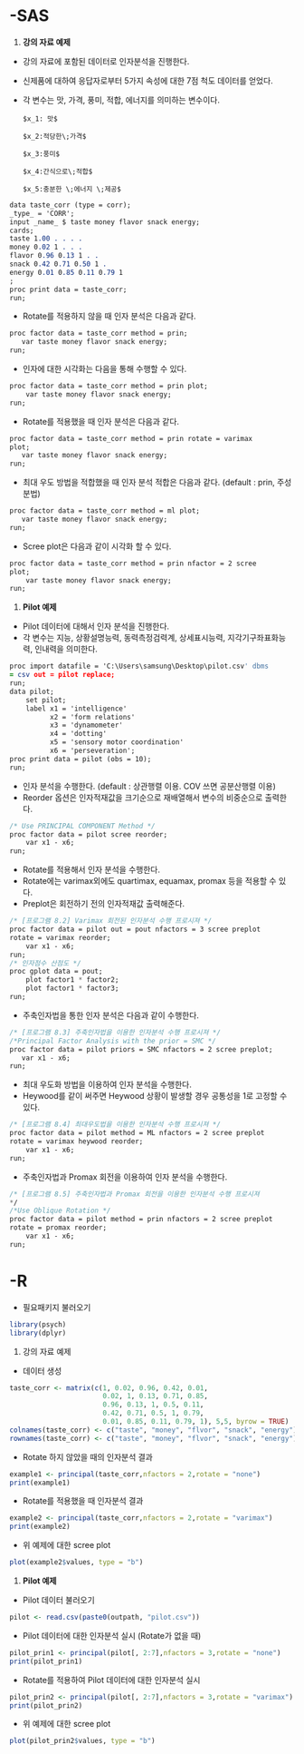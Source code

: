 # -SAS

1. **강의 자료 예제**
- 강의 자료에 포함된 데이터로 인자분석을 진행한다.
- 신제품에 대하여 응답자로부터 5가지 속성에 대한 7점 척도 데이터를 얻었다.
- 각 변수는 맛, 가격, 풍미, 적합, 에너지를 의미하는 변수이다.

      $x_1: 맛$

      $x_2:적당한\;가격$

      $x_3:풍미$

      $x_4:간식으로\;적합$

      $x_5:충분한 \;에너지 \;제공$

```sass
data taste_corr (type = corr);
_type_ = 'CORR';
input _name_ $ taste money flavor snack energy;
cards;
taste 1.00 . . . . 
money 0.02 1 . . . 
flavor 0.96 0.13 1 . .
snack 0.42 0.71 0.50 1 .
energy 0.01 0.85 0.11 0.79 1
;
proc print data = taste_corr;
run;
```

- Rotate를 적용하지 않을 때 인자 분석은 다음과 같다.

```sass
proc factor data = taste_corr method = prin;
   var taste money flavor snack energy;
run;
```

- 인자에 대한 시각화는 다음을 통해 수행할 수 있다.

```sass
proc factor data = taste_corr method = prin plot;
    var taste money flavor snack energy;
run;
```

- Rotate를 적용했을 때 인자 분석은 다음과 같다.

```sass
proc factor data = taste_corr method = prin rotate = varimax 
plot;
   var taste money flavor snack energy;
run;
```

- 최대 우도 방법을 적합했을 때 인자 분석 적합은 다음과 같다. (default : prin, 주성분법)

```sass
proc factor data = taste_corr method = ml plot;
   var taste money flavor snack energy;
run;
```

- Scree plot은 다음과 같이 시각화 할 수 있다.

```sass
proc factor data = taste_corr method = prin nfactor = 2 scree
plot;
    var taste money flavor snack energy;
run;
```

1. **Pilot 예제**
- Pilot 데이터에 대해서 인자 분석을 진행한다.
- 각 변수는 지능, 상황설명능력, 동력측정검력계, 상세표시능력, 지각기구좌표화능력, 인내력을 의미한다.

```sass
proc import datafile = 'C:\Users\samsung\Desktop\pilot.csv' dbms
= csv out = pilot replace;
run;
data pilot;
    set pilot;
    label x1 = 'intelligence'
          x2 = 'form relations'
          x3 = 'dynamometer'
          x4 = 'dotting'
          x5 = 'sensory motor coordination'
          x6 = 'perseveration';
proc print data = pilot (obs = 10);
run;
```

- 인자 분석을 수행한다. (default : 상관행렬 이용. COV 쓰면 공분산행렬 이용)
- Reorder 옵션은 인자적재값을 크기순으로 재배열해서 변수의 비중순으로 출력한다.

```sass
/* Use PRINCIPAL COMPONENT Method */
proc factor data = pilot scree reorder;
    var x1 - x6;
run;
```

- Rotate를 적용해서 인자 분석을 수행한다.
- Rotate에는 varimax외에도 quartimax, equamax, promax 등을 적용할 수 있다.
- Preplot은 회전하기 전의 인자적재값 출력해준다.

```sass
/* [프로그램 8.2] Varimax 회전된 인자분석 수행 프로시져 */
proc factor data = pilot out = pout nfactors = 3 scree preplot
rotate = varimax reorder;
    var x1 - x6;
run;
/* 인자점수 산점도 */
proc gplot data = pout;
    plot factor1 * factor2;
    plot factor1 * factor3;
run;
```

- 주축인자법을 통한 인자 분석은 다음과 같이 수행한다.

```sass
/* [프로그램 8.3] 주축인자법을 이용한 인자분석 수행 프로시져 */
/*Principal Factor Analysis with the prior = SMC */
proc factor data = pilot priors = SMC nfactors = 2 scree preplot;
   var x1 - x6;
run;
```

- 최대 우도화 방법을 이용하여 인자 분석을 수행한다.
- Heywood를 같이 써주면 Heywood 상황이 발생할 경우 공통성을 1로 고정할 수 있다.

```sass
/* [프로그램 8.4] 최대우도법을 이용한 인자분석 수행 프로시져 */
proc factor data = pilot method = ML nfactors = 2 scree preplot
rotate = varimax heywood reorder;
    var x1 - x6;
run;
```

- 주축인자법과 Promax 회전을 이용하여 인자 분석을 수행한다.

```sass
/* [프로그램 8.5] 주축인자법과 Promax 회전을 이용한 인자분석 수행 프로시져
*/
/*Use Oblique Rotation */
proc factor data = pilot method = prin nfactors = 2 scree preplot
rotate = promax reorder;
    var x1 - x6;
run;
```

# -R

- 필요패키지 불러오기

```r
library(psych)
library(dplyr)
```

1. 강의 자료 예제
- 데이터 생성

```r
taste_corr <- matrix(c(1, 0.02, 0.96, 0.42, 0.01,
                       0.02, 1, 0.13, 0.71, 0.85,
                       0.96, 0.13, 1, 0.5, 0.11,
                       0.42, 0.71, 0.5, 1, 0.79,
                       0.01, 0.85, 0.11, 0.79, 1), 5,5, byrow = TRUE)
colnames(taste_corr) <- c("taste", "money", "flvor", "snack", "energy")
rownames(taste_corr) <- c("taste", "money", "flvor", "snack", "energy")
```

- Rotate 하지 않았을 때의 인자분석 결과

```r
example1 <- principal(taste_corr,nfactors = 2,rotate = "none")
print(example1)
```

- Rotate를 적용했을 때 인자분석 결과

```r
example2 <- principal(taste_corr,nfactors = 2,rotate = "varimax")
print(example2)
```

- 위 예제에 대한 scree plot

```r
plot(example2$values, type = "b")
```

1. **Pilot 예제**
- Pilot 데이터 불러오기

```r
pilot <- read.csv(paste0(outpath, "pilot.csv"))
```

- Pilot 데이터에 대한 인자분석 실시 (Rotate가 없을 때)

```r
pilot_prin1 <- principal(pilot[, 2:7],nfactors = 3,rotate = "none")
print(pilot_prin1)
```

- Rotate를 적용하여 Pilot 데이터에 대한 인자분석 실시

```r
pilot_prin2 <- principal(pilot[, 2:7],nfactors = 3,rotate = "varimax")
print(pilot_prin2)
```

- 위 예제에 대한 scree plot

```r
plot(pilot_prin2$values, type = "b")
```

